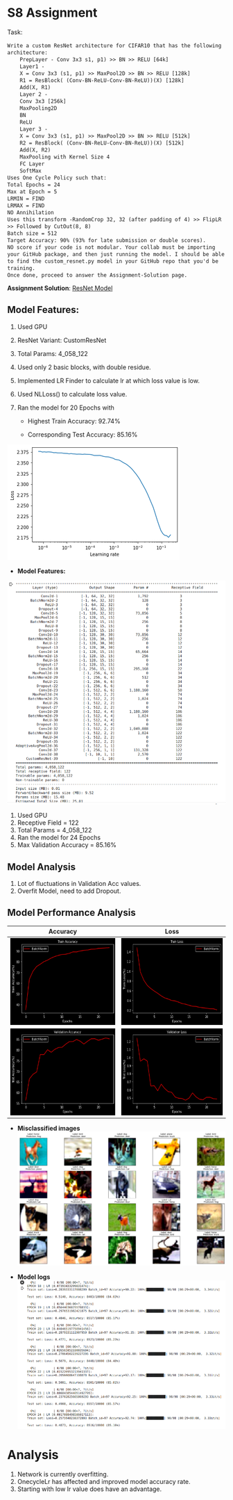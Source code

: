 # S8 Assignment

Task: 

    Write a custom ResNet architecture for CIFAR10 that has the following architecture:
        PrepLayer - Conv 3x3 s1, p1) >> BN >> RELU [64k]
        Layer1 -
        X = Conv 3x3 (s1, p1) >> MaxPool2D >> BN >> RELU [128k]
        R1 = ResBlock( (Conv-BN-ReLU-Conv-BN-ReLU))(X) [128k] 
        Add(X, R1)
        Layer 2 -
        Conv 3x3 [256k]
        MaxPooling2D
        BN
        ReLU
        Layer 3 -
        X = Conv 3x3 (s1, p1) >> MaxPool2D >> BN >> RELU [512k]
        R2 = ResBlock( (Conv-BN-ReLU-Conv-BN-ReLU))(X) [512k]
        Add(X, R2)
        MaxPooling with Kernel Size 4
        FC Layer 
        SoftMax
    Uses One Cycle Policy such that:
    Total Epochs = 24
    Max at Epoch = 5
    LRMIN = FIND
    LRMAX = FIND
    NO Annihilation
    Uses this transform -RandomCrop 32, 32 (after padding of 4) >> FlipLR >> Followed by CutOut(8, 8)
    Batch size = 512
    Target Accuracy: 90% (93% for late submission or double scores). 
    NO score if your code is not modular. Your collab must be importing your GitHub package, and then just running the model. I should be able to find the custom_resnet.py model in your GitHub repo that you'd be training. 
    Once done, proceed to answer the Assignment-Solution page. 


**Assignment Solution**: [ResNet Model](https://github.com/Gilf641/EVA-6/blob/master/Assignments/S8/S8_Assignment.ipynb)

## **Model Features:**

1. Used GPU
2. ResNet Variant: CustomResNet
3. Total Params: 4_058_122
4. Used only 2 basic blocks, with double residue.
5. Implemented LR Finder to calculate lr at which loss value is low.
5. Used NLLoss() to calculate loss value.
7. Ran the model for 20 Epochs with 

    * Highest Train Accuracy: 92.74% 

    * Corresponding Test Accuracy: 85.16% 


![LR Finder](assets/lr_finder.png)
  
        
* **Model Features:**

![](assets/model_summary.png)

1. Used GPU
2. Receptive Field = 122
3. Total Params = 4_058_122
4. Ran the model for 24 Epochs
5. Max Validation Accuracy = 85.16%



## **Model Analysis**
1. Lot of fluctuations in Validation Acc values. 
2. Overfit Model, need to add Dropout.



## Model Performance Analysis



|Accuracy| Loss|
|-------------------------|-------------------------|
|<img width ="300" src="assets/trainacc.png" height="200">|<img width = "300" src="assets/trainloss.png" height="200">|
|<img width ="300" src="assets/testacc.png" height="200">|<img width = "300" src="assets/testloss.png" height="200">|



* **Misclassified images**
![](assets/misclassified.png)



* **Model logs**
![](assets/model_logs.png)

# Analysis

1. Network is currently overfitting.
2. OnecycleLr has affected and improved model accuracy rate.
3. Starting with low lr value does have an advantage.


